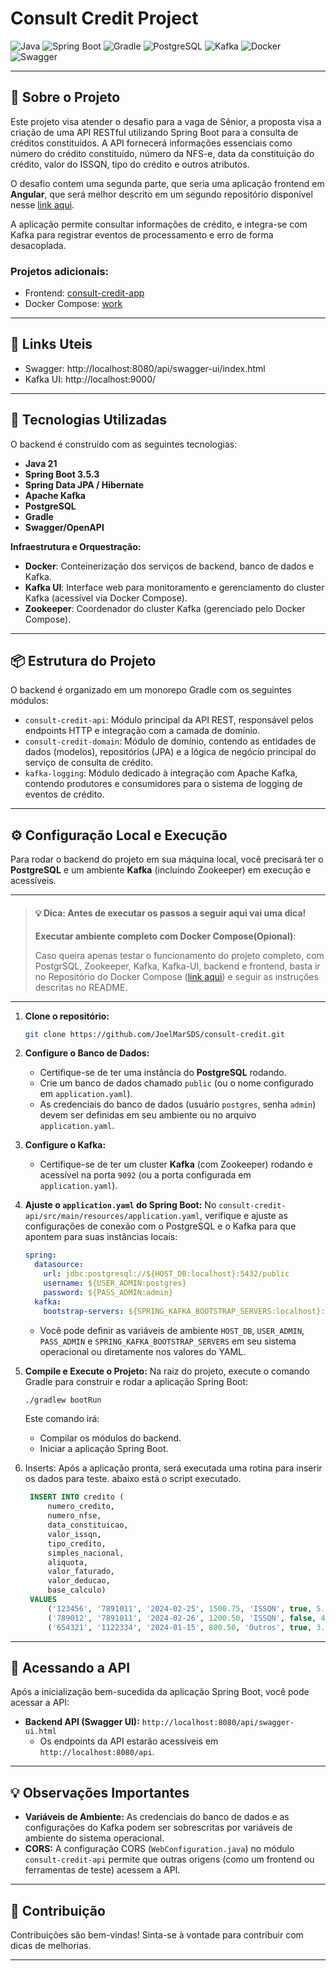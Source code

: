 # Consult Credit Project

![Java](https://img.shields.io/badge/Java-21-blue.svg)
![Spring Boot](https://img.shields.io/badge/Spring%20Boot-3.5.3-brightgreen.svg)
![Gradle](https://img.shields.io/badge/Build-Gradle-green.svg)
![PostgreSQL](https://img.shields.io/badge/Database-PostgreSQL-blue.svg)
![Kafka](https://img.shields.io/badge/Messaging-Apache%20Kafka-black.svg)
![Docker](https://img.shields.io/badge/Containerization-Docker-blue.svg)
![Swagger](https://img.shields.io/badge/API%20Docs-Swagger-85CC14.svg)

---

## 📄 Sobre o Projeto

Este projeto visa atender o desafio para a vaga de Sênior, a proposta visa a criação de uma API RESTful utilizando Spring Boot para a consulta de créditos constituídos. A API fornecerá informações essenciais como número do crédito constituído, número da NFS-e, data da constituição do crédito, valor do ISSQN, tipo do crédito e outros atributos.

O desafio contem uma segunda parte, que seria uma aplicação frontend em **Angular**, que será melhor descrito em um segundo repositório disponível nesse [link aqui](https://github.com/JoelMarSDS/consult-credit-app).

A aplicação permite consultar informações de crédito, e integra-se com Kafka para registrar eventos de processamento e erro de forma desacoplada.

### Projetos adicionais:

* Frontend: [consult-credit-app](https://github.com/JoelMarSDS/consult-credit-app)
* Docker Compose: [work](https://github.com/JoelMarSDS/work)
---
## 🔗 Links Uteis

* Swagger: http://localhost:8080/api/swagger-ui/index.html
* Kafka UI: http://localhost:9000/

---
## 🚀 Tecnologias Utilizadas

O backend é construído com as seguintes tecnologias:

* **Java 21**
* **Spring Boot 3.5.3**
* **Spring Data JPA / Hibernate**
* **Apache Kafka**
* **PostgreSQL**
* **Gradle**
* **Swagger/OpenAPI**

**Infraestrutura e Orquestração:**
* **Docker**: Conteinerização dos serviços de backend, banco de dados e Kafka.
* **Kafka UI**: Interface web para monitoramento e gerenciamento do cluster Kafka (acessível via Docker Compose).
* **Zookeeper**: Coordenador do cluster Kafka (gerenciado pelo Docker Compose).

---

## 📦 Estrutura do Projeto

O backend é organizado em um monorepo Gradle com os seguintes módulos:

* `consult-credit-api`: Módulo principal da API REST, responsável pelos endpoints HTTP e integração com a camada de domínio.
* `consult-credit-domain`: Módulo de domínio, contendo as entidades de dados (modelos), repositórios (JPA) e a lógica de negócio principal do serviço de consulta de crédito.
* `kafka-logging`: Módulo dedicado à integração com Apache Kafka, contendo produtores e consumidores para o sistema de logging de eventos de crédito.
---

## ⚙️ Configuração Local e Execução

Para rodar o backend do projeto em sua máquina local, você precisará ter o **PostgreSQL** e um ambiente **Kafka** (incluindo Zookeeper) em execução e acessíveis.

---
> #### 💡 Dica: Antes de executar os passos a seguir aqui vai uma dica!
> 
> **Executar ambiente completo com Docker Compose(Opional)**:
> 
> Caso queira apenas testar o funcionamento do projeto completo, com PostgrSQL, Zookeeper, Kafka, Kafka-UI, backend e frontend, basta ir no Repositório do Docker Compose ([link aqui](https://github.com/JoelMarSDS/work)) e seguir as instruções descritas no README.

---

1.  **Clone o repositório:**
    ```bash
    git clone https://github.com/JoelMarSDS/consult-credit.git
    ```

2.  **Configure o Banco de Dados:**
    * Certifique-se de ter uma instância do **PostgreSQL** rodando.
    * Crie um banco de dados chamado `public` (ou o nome configurado em `application.yaml`).
    * As credenciais do banco de dados (usuário `postgres`, senha `admin`) devem ser definidas em seu ambiente ou no arquivo `application.yaml`.

3.  **Configure o Kafka:**
    * Certifique-se de ter um cluster **Kafka** (com Zookeeper) rodando e acessível na porta `9092` (ou a porta configurada em `application.yaml`).

4.  **Ajuste o `application.yaml` do Spring Boot:**
    No `consult-credit-api/src/main/resources/application.yaml`, verifique e ajuste as configurações de conexão com o PostgreSQL e o Kafka para que apontem para suas instâncias locais:

    ```yaml
    spring:
      datasource:
        url: jdbc:postgresql://${HOST_DB:localhost}:5432/public
        username: ${USER_ADMIN:postgres}
        password: ${PASS_ADMIN:admin}
      kafka:
        bootstrap-servers: ${SPRING_KAFKA_BOOTSTRAP_SERVERS:localhost}:9092
    ```
    * Você pode definir as variáveis de ambiente `HOST_DB`, `USER_ADMIN`, `PASS_ADMIN` e `SPRING_KAFKA_BOOTSTRAP_SERVERS` em seu sistema operacional ou diretamente nos valores do YAML.

5.  **Compile e Execute o Projeto:**
    Na raiz do projeto, execute o comando Gradle para construir e rodar a aplicação Spring Boot:
    ```bash
    ./gradlew bootRun
    ```
    Este comando irá:
    * Compilar os módulos do backend.
    * Iniciar a aplicação Spring Boot.
6. Inserts:
   Após a aplicação pronta, será executada uma rotina para inserir os dados para teste. abaixo está o script executado.

   ```SQL
    INSERT INTO credito (
        numero_credito,
        numero_nfse,
        data_constituicao,
        valor_issqn,
        tipo_credito,
        simples_nacional,
        aliquota,
        valor_faturado,
        valor_deducao,
        base_calculo)
    VALUES
        ('123456', '7891011', '2024-02-25', 1500.75, 'ISSQN', true, 5.0, 30000.00, 5000.00, 25000.00),
        ('789012', '7891011', '2024-02-26', 1200.50, 'ISSQN', false, 4.5, 25000.00, 4000.00, 21000.00),
        ('654321', '1122334', '2024-01-15', 800.50, 'Outros', true, 3.5, 20000.00, 3000.00, 17000.00);
   ```
---

## 🏃 Acessando a API

Após a inicialização bem-sucedida da aplicação Spring Boot, você pode acessar a API:

* **Backend API (Swagger UI):** `http://localhost:8080/api/swagger-ui.html`
    * Os endpoints da API estarão acessíveis em `http://localhost:8080/api`.

---

## 💡 Observações Importantes

* **Variáveis de Ambiente:** As credenciais do banco de dados e as configurações do Kafka podem ser sobrescritas por variáveis de ambiente do sistema operacional.
* **CORS:** A configuração CORS (`WebConfiguration.java`) no módulo `consult-credit-api` permite que outras origens (como um frontend ou ferramentas de teste) acessem a API.

---

## 🤝 Contribuição

Contribuições são bem-vindas! Sinta-se à vontade para contribuir com dicas de melhorias.

---
